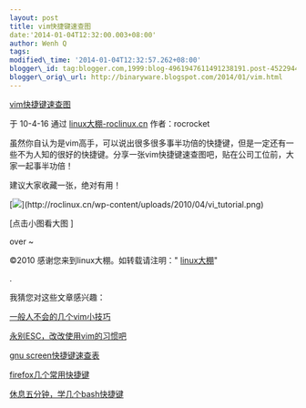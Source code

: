 ```yaml
--- 
layout: post 
title: vim快捷键速查图 
date:'2014-01-04T12:32:00.003+08:00' 
author: Wenh Q
tags:
modified\_time: '2014-01-04T12:32:57.262+08:00' 
blogger\_id: tag:blogger.com,1999:blog-4961947611491238191.post-4522944341514086903
blogger\_orig\_url: http://binaryware.blogspot.com/2014/01/vim.html
---
```

[vim快捷键速查图](http://roclinux.cn/?p=1836)

于 10-4-16 通过 [linux大棚-roclinux.cn](http://roclinux.cn/)
作者：rocrocket



虽然你自认为是vim高手，可以说出很多很多事半功倍的快捷键，但是一定还有一些不为人知的很好的快捷键。分享一张vim快捷键速查图吧，贴在公司工位前，大家一起事半功倍！



建议大家收藏一张，绝对有用！



[![](https://images-blogger-opensocial.googleusercontent.com/gadgets/proxy?url=http%3A%2F%2Froclinux.cn%2Fwp-content%2Fuploads%2F2010%2F04%2Fvi_tutorial-150x150.png&container=blogger&gadget=a&rewriteMime=image%2F*)](http://roclinux.cn/wp-content/uploads/2010/04/vi_tutorial.png)




[点击小图看大图
]



over
~



©2010 感谢您来到linux大棚。如转载请注明："
[linux大棚](http://roclinux.cn/)"



.

我猜您对这些文章感兴趣：

[一般人不会的几个vim小技巧](http://roclinux.cn/?p=1621)

[永别ESC，改改使用vim的习惯吧](http://roclinux.cn/?p=1466)

[gnu screen快捷键速查表](http://roclinux.cn/?p=1742)

[firefox几个常用快捷键](http://roclinux.cn/?p=1018)

[休息五分钟，学几个bash快捷键](http://roclinux.cn/?p=864)
